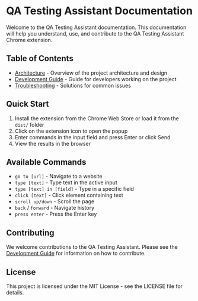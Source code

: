 # QA Testing Assistant Documentation

Welcome to the QA Testing Assistant documentation. This documentation will help you understand, use, and contribute to the QA Testing Assistant Chrome extension.

## Table of Contents

- [Architecture](ARCHITECTURE.md) - Overview of the project architecture and design
- [Development Guide](DEVELOPMENT.md) - Guide for developers working on the project
- [Troubleshooting](TROUBLESHOOTING.md) - Solutions for common issues

## Quick Start

1. Install the extension from the Chrome Web Store or load it from the `dist/` folder
2. Click on the extension icon to open the popup
3. Enter commands in the input field and press Enter or click Send
4. View the results in the browser

## Available Commands

- `go to [url]` - Navigate to a website
- `type [text]` - Type text in the active input
- `type [text] in [field]` - Type in a specific field
- `click [text]` - Click element containing text
- `scroll up/down` - Scroll the page
- `back` / `forward` - Navigate history
- `press enter` - Press the Enter key

## Contributing

We welcome contributions to the QA Testing Assistant. Please see the [Development Guide](DEVELOPMENT.md) for information on how to contribute.

## License

This project is licensed under the MIT License - see the LICENSE file for details. 